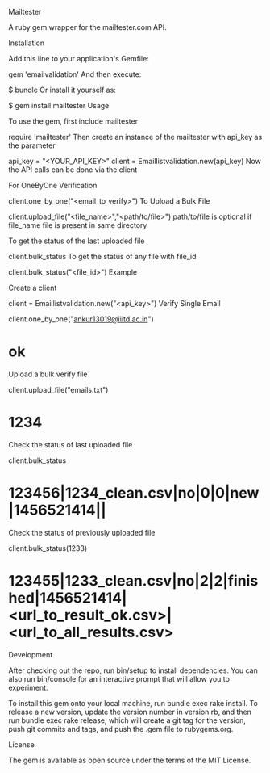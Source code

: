 Mailtester

A ruby gem wrapper for the mailtester.com API.

Installation

Add this line to your application's Gemfile:

gem 'emailvalidation'
And then execute:

$ bundle
Or install it yourself as:

$ gem install mailtester
Usage

To use the gem, first include mailtester

require 'mailtester'
Then create an instance of the mailtester with api_key as the parameter

api_key = "<YOUR_API_KEY>"
client = Emaillistvalidation.new(api_key)
Now the API calls can be done via the client

For OneByOne Verification

client.one_by_one("<email_to_verify>")
To Upload a Bulk File

client.upload_file("<file_name>","<path/to/file>")
path/to/file is optional if file_name file is present in same directory

To get the status of the last uploaded file

client.bulk_status
To get the status of any file with file_id

client.bulk_status("<file_id>")
Example

Create a client

client = Emaillistvalidation.new("<api_key>")
Verify Single Email

client.one_by_one("ankur13019@iiitd.ac.in")
# ok
Upload a bulk verify file

client.upload_file("emails.txt")
# 1234
Check the status of last uploaded file

client.bulk_status
# 123456|1234_clean.csv|no|0|0|new|1456521414||
Check the status of previously uploaded file

client.bulk_status(1233)
# 123455|1233_clean.csv|no|2|2|finished|1456521414|<url_to_result_ok.csv>|<url_to_all_results.csv>
Development

After checking out the repo, run bin/setup to install dependencies. You can also run bin/console for an interactive prompt that will allow you to experiment.

To install this gem onto your local machine, run bundle exec rake install. To release a new version, update the version number in version.rb, and then run bundle exec rake release, which will create a git tag for the version, push git commits and tags, and push the .gem file to rubygems.org.

License

The gem is available as open source under the terms of the MIT License.
